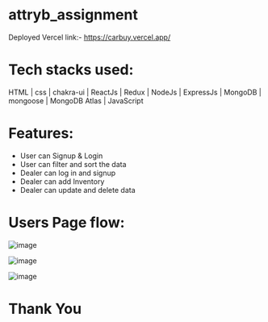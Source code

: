 # attryb_assignment

Deployed Vercel link:- https://carbuy.vercel.app/

# Tech stacks used:

 HTML | css | chakra-ui | ReactJs | Redux | NodeJs | ExpressJs | MongoDB | mongoose | MongoDB Atlas | JavaScript

 # Features:
  - User can Signup & Login
  - User can filter and sort the data
  - Dealer can log in and signup
  - Dealer can add Inventory
  - Dealer can update and delete data

#  Users Page flow:

![image](https://github.com/shreshthkr/attryb_assignment/assets/101830301/38e46be9-b7d4-45f9-bfb4-389e7a2c82c1)


![image](https://github.com/shreshthkr/attryb_assignment/assets/101830301/077fb1c4-3028-4d0f-aed4-f72953fae192)


![image](https://github.com/shreshthkr/attryb_assignment/assets/101830301/3af015c3-3d4e-413f-9005-2bf3879e07cf)


# Thank You

